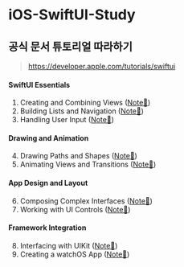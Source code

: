 # iOS-SwiftUI-Study

## 공식 문서 튜토리얼 따라하기
> https://developer.apple.com/tutorials/swiftui



#### SwiftUI Essentials

1. Creating and Combining Views ([Note🔗](https://vivi-log.notion.site/Creating-and-Combining-Views-58e686ce963348ef973b2c1c8bc32985))
2. Building Lists and Navigation ([Note🔗](https://vivi-log.notion.site/Building-Lists-and-Navigation-bc4f902ca3e8445f9f30df70a40be1b8))
3. Handling User Input ([Note🔗](https://vivi-log.notion.site/Handling-User-Input-ac182ce11fab4bb0a1abbb57fe10a765))



#### Drawing and Animation

4. Drawing Paths and Shapes ([Note🔗](https://vivi-log.notion.site/Drawing-Paths-and-Shapes-83d57ddd02ea4d8b974479a34e2bdf51))
5. Animating Views and Transitions ([Note🔗](https://vivi-log.notion.site/Animating-Views-and-Transitions-86c602568e7b4a11bbfe5b61d5d9adc5))



#### App Design and Layout

6. Composing Complex Interfaces ([Note🔗](https://vivi-log.notion.site/Composing-Complex-Interfaces-ba7c265b9e6c41acb99e86477dfcddb5))
7. Working with UI Controls ([Note🔗](https://vivi-log.notion.site/Working-with-UI-Controls-6efae17a903d4807a1b0114f05f095f2))



#### Framework Integration

8. Interfacing with UIKit ([Note🔗](https://vivi-log.notion.site/Interfacing-with-UIKit-e055e1cbee0846e5b35f4dd789b09204))
9. Creating a watchOS App ([Note🔗](https://vivi-log.notion.site/Creating-a-watchOS-App-fa321dc30bf44353a16baf7485e66096))

